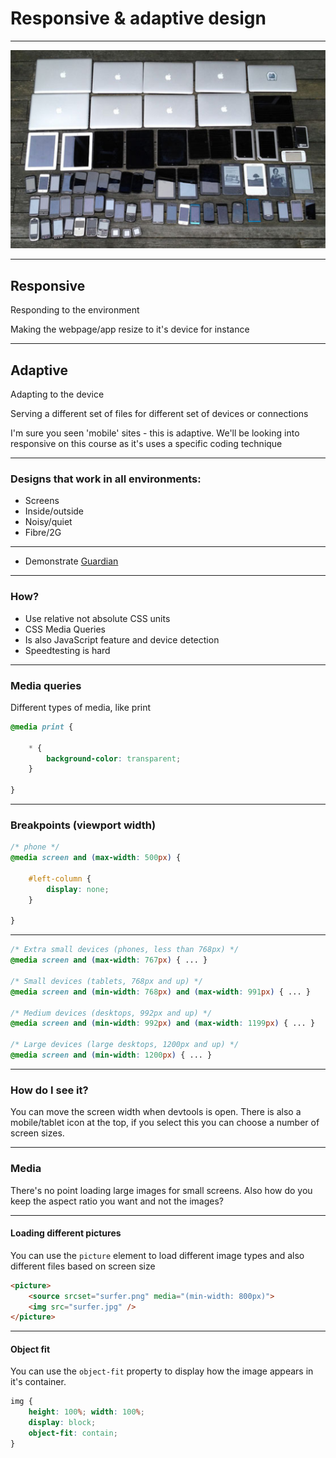 # Responsive & adaptive design

---

![Lots and lots of devices](resources/devices.png)

---

## Responsive

Responding to the environment

Making the webpage/app resize to it's device for instance

---

## Adaptive

Adapting to the device

Serving a different set of files for different set of devices or connections

I'm sure you seen 'mobile' sites - this is adaptive. We'll be looking into responsive on this course as it's uses a specific coding technique

---

### Designs that work in all environments:

- Screens
- Inside/outside
- Noisy/quiet
- Fibre/2G

---

- Demonstrate [Guardian](https://theguardian.com/uk)

---

### How?

- Use relative not absolute CSS units
- CSS Media Queries
- Is also JavaScript feature and device detection
- Speedtesting is hard

---

### Media queries

Different types of media, like print

```css
@media print {

    * {
        background-color: transparent;
    }

}
```
---

### Breakpoints (viewport width)

```css
/* phone */
@media screen and (max-width: 500px) {

    #left-column {
        display: none;
    }

}
```

---

```css
/* Extra small devices (phones, less than 768px) */
@media screen and (max-width: 767px) { ... }

/* Small devices (tablets, 768px and up) */
@media screen and (min-width: 768px) and (max-width: 991px) { ... }

/* Medium devices (desktops, 992px and up) */
@media screen and (min-width: 992px) and (max-width: 1199px) { ... }

/* Large devices (large desktops, 1200px and up) */
@media screen and (min-width: 1200px) { ... }
```
---

### How do I see it?

You can move the screen width when devtools is open. There is also a mobile/tablet icon at the top, if you select this you can choose a number of screen sizes.

---

### Media

There's no point loading large images for small screens. Also how do you keep the aspect ratio you want and not the images?

---

#### Loading different pictures

You can use the `picture` element to load different image types and also different files based on screen size

```html
<picture>
    <source srcset="surfer.png" media="(min-width: 800px)">
    <img src="surfer.jpg" />
</picture>
```

---

#### Object fit

You can use the `object-fit` property to display how the image appears in it's container.

```css
img {
    height: 100%; width: 100%;
    display: block;
    object-fit: contain;
}
```
